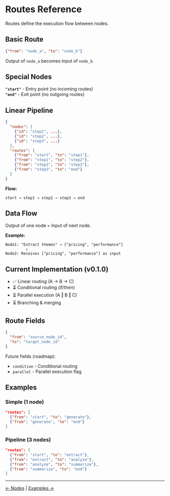 # Routes Reference

Routes define the execution flow between nodes.

## Basic Route

```json
{"from": "node_a", "to": "node_b"}
```

Output of `node_a` becomes input of `node_b`.

## Special Nodes

**`"start"`** - Entry point (no incoming routes)  
**`"end"`** - Exit point (no outgoing routes)  

## Linear Pipeline

```json
{
  "nodes": [
    {"id": "step1", ...},
    {"id": "step2", ...},
    {"id": "step3", ...}
  ],
  "routes": [
    {"from": "start", "to": "step1"},
    {"from": "step1", "to": "step2"},
    {"from": "step2", "to": "step3"},
    {"from": "step3", "to": "end"}
  ]
}
```

**Flow:**
```
start → step1 → step2 → step3 → end
```

## Data Flow

Output of one node = Input of next node.

**Example:**
```
Node1: "Extract themes" → ["pricing", "performance"]
         ↓
Node2: Receives ["pricing", "performance"] as input
```

## Current Implementation (v0.1.0)

- ✅ Linear routing (A → B → C)
- ⏳ Conditional routing (if/then)
- ⏳ Parallel execution (A ‖ B ‖ C)
- ⏳ Branching & merging

## Route Fields

```json
{
  "from": "source_node_id",
  "to": "target_node_id"
}
```

Future fields (roadmap):
- `condition` - Conditional routing
- `parallel` - Parallel execution flag

## Examples

### Simple (1 node)

```json
"routes": [
  {"from": "start", "to": "generate"},
  {"from": "generate", "to": "end"}
]
```

### Pipeline (3 nodes)

```json
"routes": [
  {"from": "start", "to": "extract"},
  {"from": "extract", "to": "analyze"},
  {"from": "analyze", "to": "summarize"},
  {"from": "summarize", "to": "end"}
]
```

---

[← Nodes](nodes.md) | [Examples →](examples.md)

